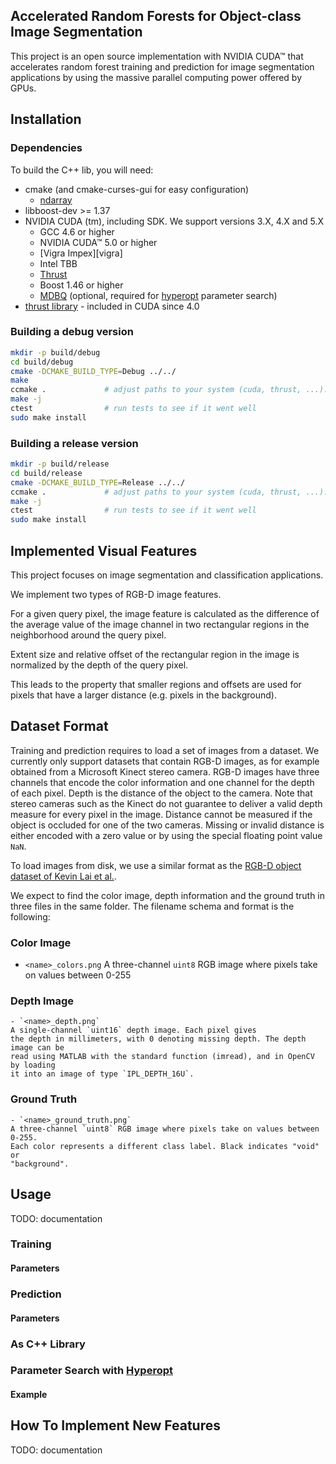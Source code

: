 Accelerated Random Forests for Object-class Image Segmentation
--------------------------------------------------------------

This project is an open source implementation with NVIDIA CUDA™ that accelerates random
forest training and prediction for image segmentation applications by using the
massive parallel computing power offered by GPUs.


Installation
------------

### Dependencies ###

To build the C++ lib, you will need:

  - cmake (and cmake-curses-gui for easy configuration)
	- [ndarray][ndarray]
  - libboost-dev >= 1.37
  - NVIDIA CUDA (tm), including SDK. We support versions 3.X, 4.X and 5.X
	- GCC 4.6 or higher
	- NVIDIA CUDA™ 5.0 or higher
	- [Vigra Impex][vigra]
	- Intel TBB
	-	[Thrust][thrust]
	- Boost 1.46 or higher
	- [MDBQ][mdbq] (optional, required for [hyperopt][hyperopt] parameter search)
  - [thrust library][thrust] - included in CUDA since 4.0


### Building a debug version ###

```bash
mkdir -p build/debug
cd build/debug
cmake -DCMAKE_BUILD_TYPE=Debug ../../
make
ccmake .             # adjust paths to your system (cuda, thrust, ...)!
make -j
ctest                # run tests to see if it went well
sudo make install
```

### Building a release version ###

```bash
mkdir -p build/release
cd build/release
cmake -DCMAKE_BUILD_TYPE=Release ../../
ccmake .             # adjust paths to your system (cuda, thrust, ...)!
make -j
ctest                # run tests to see if it went well
sudo make install
```


Implemented Visual Features
---------------------------

This project focuses on image segmentation and classification applications.

We implement two types of RGB-D image features.

For a given query pixel, the image feature is calculated as the difference of
the average value of the image channel in two rectangular regions in the
neighborhood around the query pixel.

Extent size and relative offset of the rectangular region in the image is
normalized by the depth of the query pixel.

This leads to the property that smaller regions and offsets are used for
pixels that have a larger distance (e.g. pixels in the background).

Dataset Format
--------------

Training and prediction requires to load a set of images from a dataset. We
currently only support datasets that contain RGB-D images, as for example
obtained from a Microsoft Kinect stereo camera. RGB-D images have three
channels that encode the color information and one channel for the depth of
each pixel. Depth is the distance of the object to the camera. Note that
stereo cameras such as the Kinect do not guarantee to deliver a valid depth
measure for every pixel in the image. Distance cannot be measured if the
object is occluded for one of the two cameras. Missing or invalid distance is
either encoded with a zero value or by using the special floating point value `NaN`.

To load images from disk, we use a similar format as the [RGB-D object dataset
of Kevin Lai et al.][lai-rgbd].

We expect to find the color image, depth information and the ground truth in three files in the same folder.
	The filename schema and format is the following:

### Color Image ###
  - `<name>_colors.png`
	A three-channel `uint8` RGB image where pixels take on values between 0-255

### Depth Image ###
	- `<name>_depth.png`
	A single-channel `uint16` depth image. Each pixel gives
	the depth in millimeters, with 0 denoting missing depth. The depth image can be
	read using MATLAB with the standard function (imread), and in OpenCV by loading
	it into an image of type `IPL_DEPTH_16U`.

### Ground Truth ###
	- `<name>_ground_truth.png`
	A three-channel `uint8` RGB image where pixels take on values between 0-255.
	Each color represents a different class label. Black indicates "void" or
	"background".

Usage
-----

TODO: documentation

### Training ###

#### Parameters ####

### Prediction ###

#### Parameters ####

### As C++ Library ###

### Parameter Search with [Hyperopt][hyperopt] ###

#### Example ####


How To Implement New Features
-----------------------------

TODO: documentation


[lai-rgbd]: http://www.cs.washington.edu/rgbd-dataset/trd5326jglrepxk649ed/rgbd-dataset_full/README.txt
[ndarray]: https://github.com/deeplearningais/ndarray
[thrust]: http://code.google.com/p/thrust/
[mdbq]: https://github.com/temporaer/MDBQ
[hyperopt]: https://github.com/jaberg/hyperopt
